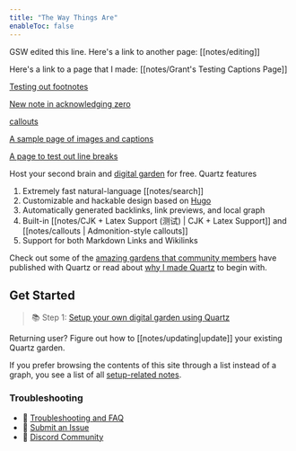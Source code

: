 ```yaml
---
title: "The Way Things Are"
enableToc: false
---
```

GSW edited this line.
Here's a link to another page: [[notes/editing]]

Here's a link to a page that I made: [[notes/Grant's Testing Captions Page]]

[Testing out footnotes](notes/Testing%20out%20footnotes.md)

[New note in acknowledging zero](notes/Acknowledging%20Zero/New%20note%20in%20acknowledging%20zero.md)

[callouts](notes/callouts.md)

[A sample page of images and captions](notes/A%20sample%20page%20of%20images%20and%20captions.md)

[A page to test out line breaks](notes/A%20page%20to%20test%20out%20line%20breaks.md)

Host your second brain and [digital garden](https://jzhao.xyz/posts/networked-thought) for free. Quartz features

1. Extremely fast natural-language [[notes/search]]
2. Customizable and hackable design based on [Hugo](https://gohugo.io/)
3. Automatically generated backlinks, link previews, and local graph
4. Built-in [[notes/CJK + Latex Support (测试) | CJK + Latex Support]] and [[notes/callouts | Admonition-style callouts]]
5. Support for both Markdown Links and Wikilinks

Check out some of the [amazing gardens that community members](notes/showcase.md) have published with Quartz or read about [why I made Quartz](notes/philosophy.md) to begin with.

## Get Started
> 📚 Step 1: [Setup your own digital garden using Quartz](notes/setup.md)

Returning user? Figure out how to [[notes/updating|update]] your existing Quartz garden.

If you prefer browsing the contents of this site through a list instead of a graph, you see a list of all [setup-related notes](/tags/setup).

### Troubleshooting
- 🚧 [Troubleshooting and FAQ](notes/troubleshooting.md)
- 🐛 [Submit an Issue](https://github.com/jackyzha0/quartz/issues)
- 👀 [Discord Community](https://discord.gg/cRFFHYye7t)

